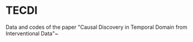 # TECDI
Data and codes of the paper "Causal Discovery in Temporal Domain from Interventional Data"~

